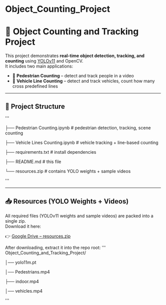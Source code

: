 # Object_Counting_Project


# 🧮 Object Counting and Tracking Project

This project demonstrates **real-time object detection, tracking, and counting** using [YOLOv11](https://github.com/ultralytics/ultralytics) and OpenCV.  
It includes two main applications:

- 👤 **Pedestrian Counting** – detect and track people in a video
- 🚗 **Vehicle Line Counting** – detect and track vehicles, count how many cross predefined lines

---

## 📂 Project Structure
'''

├── Pedestrian Counting.ipynb # pedestrian detection, tracking, scene counting

├── Vehicle Lines Counting.ipynb # vehicle tracking + line-based counting

├── requirements.txt # install dependencies

├── README.md # this file

└── resources.zip # contains YOLO weights + sample videos

'''

---

## 📥 Resources (YOLO Weights + Videos)

All required files (YOLOv11 weights and sample videos) are packed into a single zip.  
Download it here:  

👉 [Google Drive – resources.zip](https://drive.google.com/drive/folders/1E6hmhKR9nbLMrpmqx9NM4lJca9bms_O6?usp=sharing)

After downloading, extract it into the repo root:
'''
Object_Counting_and_Tracking_Project/

│── yolo11m.pt

│── Pedestrians.mp4

├── indoor.mp4

│── vehicles.mp4

'''
